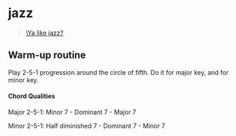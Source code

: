 # jazz

> [\Ya like jazz?](https://memex.changbai.li/#tag-jazz)

## Warm-up routine

Play 2-5-1 progression around the circle of fifth. Do it for major key, and for minor key.

#### Chord Qualities

Major 2-5-1: Minor 7 - Dominant 7 - Major 7

Minor 2-5-1: Half diminished 7 - Dominant 7 - Minor 7